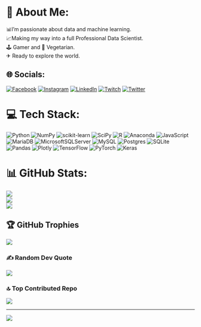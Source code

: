 # 💫 About Me:
📊I’m passionate about data and machine learning. <br>📈Making my way into a full Professional Data Scientist. <br>🕹 Gamer and 🌿 Vegetarian. <br>✈ Ready to explore the world.


## 🌐 Socials:
[![Facebook](https://img.shields.io/badge/Facebook-%231877F2.svg?logo=Facebook&logoColor=white)](https://facebook.com/FaabriSgro) [![Instagram](https://img.shields.io/badge/Instagram-%23E4405F.svg?logo=Instagram&logoColor=white)](https://instagram.com/faabrisgro) [![LinkedIn](https://img.shields.io/badge/LinkedIn-%230077B5.svg?logo=linkedin&logoColor=white)](https://www.linkedin.com/in/fabriziosgro/) [![Twitch](https://img.shields.io/badge/Twitch-%239146FF.svg?logo=Twitch&logoColor=white)](https://twitch.tv/flimeerr) [![Twitter](https://img.shields.io/badge/Twitter-%231DA1F2.svg?logo=Twitter&logoColor=white)](https://twitter.com/faabrisgro) 

# 💻 Tech Stack:
![Python](https://img.shields.io/badge/python-3670A0?style=for-the-badge&logo=python&logoColor=ffdd54) ![NumPy](https://img.shields.io/badge/numpy-%23013243.svg?style=for-the-badge&logo=numpy&logoColor=white) ![scikit-learn](https://img.shields.io/badge/scikit--learn-%23F7931E.svg?style=for-the-badge&logo=scikit-learn&logoColor=white) ![SciPy](https://img.shields.io/badge/SciPy-%230C55A5.svg?style=for-the-badge&logo=scipy&logoColor=%white) ![R](https://img.shields.io/badge/r-%23276DC3.svg?style=for-the-badge&logo=r&logoColor=white) ![Anaconda](https://img.shields.io/badge/Anaconda-%2344A833.svg?style=for-the-badge&logo=anaconda&logoColor=white) ![JavaScript](https://img.shields.io/badge/javascript-%23323330.svg?style=for-the-badge&logo=javascript&logoColor=%23F7DF1E) ![MariaDB](https://img.shields.io/badge/MariaDB-003545?style=for-the-badge&logo=mariadb&logoColor=white) ![MicrosoftSQLServer](https://img.shields.io/badge/Microsoft%20SQL%20Sever-CC2927?style=for-the-badge&logo=microsoft%20sql%20server&logoColor=white) ![MySQL](https://img.shields.io/badge/mysql-%2300f.svg?style=for-the-badge&logo=mysql&logoColor=white) ![Postgres](https://img.shields.io/badge/postgres-%23316192.svg?style=for-the-badge&logo=postgresql&logoColor=white) ![SQLite](https://img.shields.io/badge/sqlite-%2307405e.svg?style=for-the-badge&logo=sqlite&logoColor=white) ![Pandas](https://img.shields.io/badge/pandas-%23150458.svg?style=for-the-badge&logo=pandas&logoColor=white) ![Plotly](https://img.shields.io/badge/Plotly-%233F4F75.svg?style=for-the-badge&logo=plotly&logoColor=white) ![TensorFlow](https://img.shields.io/badge/TensorFlow-%23FF6F00.svg?style=for-the-badge&logo=TensorFlow&logoColor=white) ![PyTorch](https://img.shields.io/badge/PyTorch-%23EE4C2C.svg?style=for-the-badge&logo=PyTorch&logoColor=white) ![Keras](https://img.shields.io/badge/Keras-%23D00000.svg?style=for-the-badge&logo=Keras&logoColor=white)
# 📊 GitHub Stats:
![](https://github-readme-stats.vercel.app/api?username=faabrisgro&theme=dark&hide_border=false&include_all_commits=true&count_private=false)<br/>
![](https://github-readme-streak-stats.herokuapp.com/?user=faabrisgro&theme=dark&hide_border=false)<br/>
![](https://github-readme-stats.vercel.app/api/top-langs/?username=faabrisgro&theme=dark&hide_border=false&include_all_commits=true&count_private=false&layout=compact)

## 🏆 GitHub Trophies
![](https://github-profile-trophy.vercel.app/?username=faabrisgro&theme=radical&no-frame=false&no-bg=false&margin-w=4)

### ✍️ Random Dev Quote
![](https://quotes-github-readme.vercel.app/api?type=horizontal&theme=radical)

### 🔝 Top Contributed Repo
![](https://github-contributor-stats.vercel.app/api?username=faabrisgro&limit=5&theme=dark&combine_all_yearly_contributions=true)

---
[![](https://visitcount.itsvg.in/api?id=faabrisgro&icon=0&color=0)](https://visitcount.itsvg.in)

<!-- Proudly created with GPRM ( https://gprm.itsvg.in ) -->
